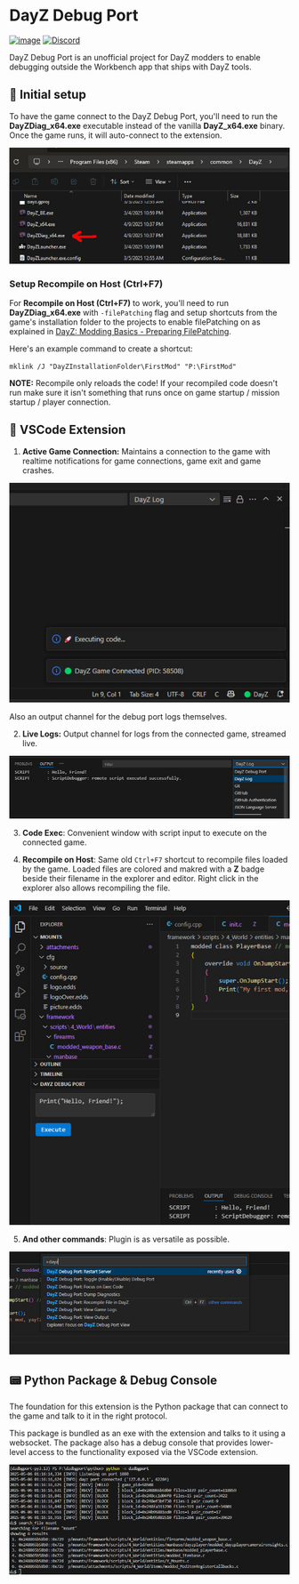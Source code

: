 # DayZ Debug Port

[![image](https://img.shields.io/pypi/v/dzdbgport.svg?logo=pypi&logoColor=white)](https://pypi.python.org/pypi/dzdbgport)
[![Discord](https://img.shields.io/badge/Submit%20Feedback-7289DA?logo=discord&logoColor=white&label=&style=flat)](https://discord.gg/BVSeTgAgJw)

DayZ Debug Port is an unofficial project for DayZ modders to enable debugging outside the Workbench app that ships with DayZ tools.

## 🔧 Initial setup

To have the game connect to the DayZ Debug Port, you'll need to run the **DayZDiag_x64.exe** executable instead of the vanilla **DayZ_x64.exe** binary. Once the game runs, it will auto-connect to the extension.

![dayzdiag](resources/screen-dayzdiag.jpg)

### Setup **Recompile on Host (Ctrl+F7)**

For **Recompile on Host (Ctrl+F7)** to work, you'll need to run **DayZDiag_x64.exe** with `-filePatching` flag and setup shortcuts from the game's installation folder to the projects to enable filePatching on as explained in [DayZ: Modding Basics - Preparing FilePatching](https://community.bistudio.com/wiki/DayZ:Modding_Basics?useskin=vector#Preparing_FilePatching).

Here's an example command to create a shortcut:

`mklink /J "DayZInstallationFolder\FirstMod" "P:\FirstMod"`

**NOTE:** Recompile only reloads the code! If your recompiled code doesn't run make sure it isn't something that runs once on game startup / mission startup / player connection.

## 🧩 VSCode Extension

1. **Active Game Connection:** Maintains a connection to the game with realtime notifications for game connections, game exit and game crashes.

![statusbar](resources/screen-statusbar.jpg)

Also an output channel for the debug port logs themselves.

2. **Live Logs:** Output channel for logs from the connected game, streamed live.

![logs](resources/screen-logs.jpg)

3. **Code Exec**: Convenient window with script input to execute on the connected game.

4. **Recompile on Host**: Same old `Ctrl+F7` shortcut to recompile files loaded by the game. Loaded files are colored and makred with a **Z** badge beside their filename in the explorer and editor. Right click in the explorer also allows recompiling the file.

![sidebar](resources/screen-sidebar.jpg)

5. **And other commands**: Plugin is as versatile as possible.

![cmdpallette](resources/screen-cmdpallette.jpg)

## 📟 Python Package & Debug Console

The foundation for this extension is the Python package that can connect to the game and talk to it in the right protocol.

This package is bundled as an exe with the extension and talks to it using a websocket. The package also has a debug console that provides lower-level access to the functionality exposed via the VSCode extension.

![console](resources/screen-console.jpg)
